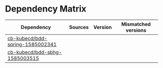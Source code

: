 # Dependency Matrix

Dependency | Sources | Version | Mismatched versions
---------- | ------- | ------- | -------------------
[cb-kubecd/bdd-spring-1585002341](https://github.com/cb-kubecd/bdd-spring-1585002341.git) |  | []() | 
[cb-kubecd/bdd-sbhg-1585003515](https://github.com/cb-kubecd/bdd-sbhg-1585003515.git) |  | []() | 
